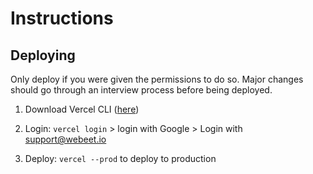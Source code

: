 # Instructions

## Deploying

Only deploy if you were given the permissions to do so. Major changes should go through an interview process before being deployed.

1. Download Vercel CLI ([here](https://vercel.com/docs/cli))

2. Login: `vercel login` > login with Google > Login with support@webeet.io

3. Deploy: `vercel --prod` to deploy to production

##
